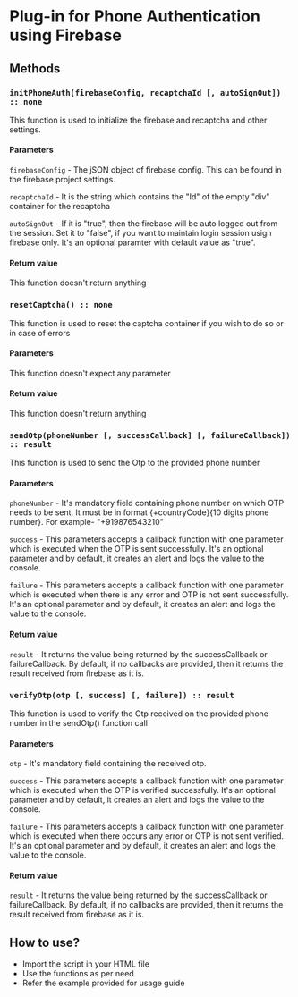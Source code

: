 # Plug-in for Phone Authentication using Firebase

## Methods

### `initPhoneAuth(firebaseConfig, recaptchaId [, autoSignOut]) :: none`

This function is used to initialize the firebase and recaptcha and other settings.

#### Parameters

`firebaseConfig` - The jSON object of firebase config. This can be found in the firebase project settings.

`recaptchaId` - It is the string which contains the "Id" of the empty "div" container for the recaptcha

`autoSignOut` - If it is "true", then the firebase will be auto logged out from the session. Set it to "false", if you want to maintain login session usign firebase only. It's an optional paramter with default value as "true".

#### Return value

This function doesn't return anything

### `resetCaptcha() :: none`

This function is used to reset the captcha container if you wish to do so or in case of errors

#### Parameters

This function doesn't expect any parameter

#### Return value

This function doesn't return anything

### `sendOtp(phoneNumber [, successCallback] [, failureCallback]) :: result`

This function is used to send the Otp to the provided phone number

#### Parameters

`phoneNumber` - It's mandatory field containing phone number on which OTP needs to be sent. It must be in format {+countryCode}{10 digits phone number}. For example- "+919876543210"

`success` - This parameters accepts a callback function with one parameter which is executed when the OTP is sent successfully. It's an optional parameter and by default, it creates an alert and logs the value to the console.

`failure` - This parameters accepts a callback function with one parameter which is executed when there is any error and OTP is not sent successfully. It's an optional parameter and by default, it creates an alert and logs the value to the console.

#### Return value

`result` - It returns the value being returned by the successCallback or failureCallback. By default, if no callbacks are provided, then it returns the result received from firebase as it is.

### `verifyOtp(otp [, success] [, failure]) :: result`

This function is used to verify the Otp received on the provided phone number in the sendOtp() function call

#### Parameters

`otp` - It's mandatory field containing the received otp.

`success` - This parameters accepts a callback function with one parameter which is executed when the OTP is verified successfully. It's an optional parameter and by default, it creates an alert and logs the value to the console.

`failure` - This parameters accepts a callback function with one parameter which is executed when there occurs any error or OTP is not sent verified. It's an optional parameter and by default, it creates an alert and logs the value to the console.

#### Return value

`result` - It returns the value being returned by the successCallback or failureCallback. By default, if no callbacks are provided, then it returns the result received from firebase as it is.

## How to use?

- Import the script in your HTML file
- Use the functions as per need
- Refer the example provided for usage guide
